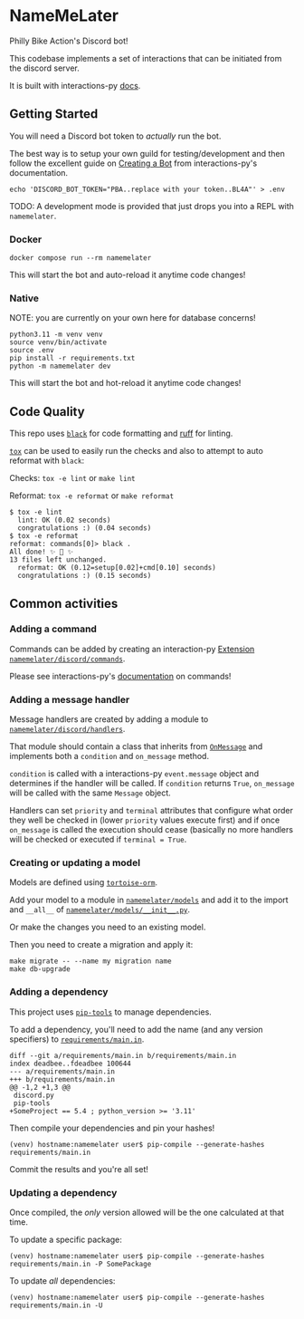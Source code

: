 # NameMeLater

Philly Bike Action's Discord bot!

This codebase implements a set of interactions that can be initiated from the
discord server.

It is built with interactions-py [docs](https://interactions-py.github.io/interactions.py/Guides/).

## Getting Started

You will need a Discord bot token to _actually_ run the bot.

The best way is to setup your own guild for testing/development and then
follow the excellent guide on [Creating a Bot](https://interactionspy.readthedocs.io/en/latest/quickstart.html#creating-a-bot)
from interactions-py's documentation.

```shell
echo 'DISCORD_BOT_TOKEN="PBA..replace with your token..BL4A"' > .env
```

TODO: A development mode is provided that just drops you into a REPL with
`namemelater`.

### Docker

```
docker compose run --rm namemelater
```

This will start the bot and auto-reload it anytime code changes!

### Native

NOTE: you are currently on your own here for database concerns!

```shell
python3.11 -m venv venv
source venv/bin/activate
source .env
pip install -r requirements.txt
python -m namemelater dev
```

This will start the bot and hot-reload it anytime code changes!

## Code Quality

This repo uses [`black`](https://github.com/psf/black) for code formatting
and [ruff](https://github.com/astral-sh/ruff) for linting.

[`tox`](https://tox.wiki/) can be used to easily run the checks
and also to attempt to auto reformat with `black`:

Checks: `tox -e lint` or `make lint`

Reformat: `tox -e reformat` or `make reformat`

```shell
$ tox -e lint
  lint: OK (0.02 seconds)
  congratulations :) (0.04 seconds)
$ tox -e reformat
reformat: commands[0]> black .
All done! ✨ 🍰 ✨
13 files left unchanged.
  reformat: OK (0.12=setup[0.02]+cmd[0.10] seconds)
  congratulations :) (0.15 seconds)
```



## Common activities

### Adding a command

Commands can be added by creating an interaction-py
[Extension](https://interactions-py.github.io/interactions.py/Guides/20%20Extensions/)
[`namemelater/discord/commands`](namemelater/discord/commands).

Please see interactions-py's
[documentation](https://interactions-py.github.io/interactions.py/Guides/03%20Creating%20Commands/)
on commands!

### Adding a message handler

Message handlers are created by adding a module to
[`namemelater/discord/handlers`](namemelater/discord/handlers).

That module should contain a class that inherits from
[`OnMessage`](namemelater/discord/handlers/__init__.py)
and implements both a `condition` and `on_message` method.

`condition` is called with a interactions-py `event.message` object and determines
if the handler will be called. If `condition` returns `True`, `on_message`
will be called with the same `Message` object.

Handlers can set `priority` and `terminal` attributes that configure
what order they well be checked in (lower `priority` values execute first)
and if once `on_message` is called the execution should cease (basically no
more handlers will be checked or executed if `terminal = True`.

### Creating or updating a model

Models are defined using [`tortoise-orm`](https://tortoise.github.io).

Add your model to a module in [`namemelater/models`](namemelater/models)
and add it to the import and `__all__` of
[`namemelater/models/__init__.py`](namemelater/models/__init__.py).

Or make the changes you need to an existing model.

Then you need to create a migration and apply it:

```
make migrate -- --name my migration name
make db-upgrade
```


### Adding a dependency

This project uses [`pip-tools`](https://pip-tools.readthedocs.io/en/stable/)
to manage dependencies.

To add a dependency, you'll need to add the name (and any version specifiers)
to [`requirements/main.in`](requirements/main.in).

```
diff --git a/requirements/main.in b/requirements/main.in
index deadbee..fdeadbee 100644
--- a/requirements/main.in
+++ b/requirements/main.in
@@ -1,2 +1,3 @@
 discord.py
 pip-tools
+SomeProject == 5.4 ; python_version >= '3.11'
```

Then compile your dependencies and pin your hashes!

```
(venv) hostname:namemelater user$ pip-compile --generate-hashes requirements/main.in
```

Commit the results and you're all set!

### Updating a dependency

Once compiled, the _only_ version allowed will be the one calculated at that time.

To update a specific package:

```
(venv) hostname:namemelater user$ pip-compile --generate-hashes requirements/main.in -P SomePackage
```

To update _all_ dependencies:

```
(venv) hostname:namemelater user$ pip-compile --generate-hashes requirements/main.in -U
```
